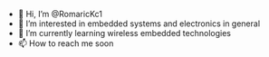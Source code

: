 - 👋 Hi, I’m @RomaricKc1
- 👀 I’m interested in embedded systems and electronics in general
- 🌱 I’m currently learning wireless embedded technologies
- 📫 How to reach me soon

<!---
RomaricKc1/RomaricKc1 is a ✨ special ✨ repository because its `README.md` (this file) appears on your GitHub profile.
You can click the Preview link to take a look at your changes.
--->
